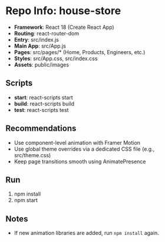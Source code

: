 # Repo Info: house-store

- **Framework**: React 18 (Create React App)
- **Routing**: react-router-dom
- **Entry**: src/index.js
- **Main App**: src/App.js
- **Pages**: src/pages/\* (Home, Products, Engineers, etc.)
- **Styles**: src/App.css, src/index.css
- **Assets**: public/images

## Scripts

- **start**: react-scripts start
- **build**: react-scripts build
- **test**: react-scripts test

## Recommendations

- Use component-level animation with Framer Motion
- Use global theme overrides via a dedicated CSS file (e.g., src/theme.css)
- Keep page transitions smooth using AnimatePresence

## Run

1. npm install
2. npm start

## Notes

- If new animation libraries are added, run `npm install` again.

